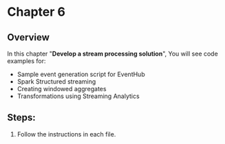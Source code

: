# Chapter 6

## Overview
In this chapter "**Develop a stream processing solution**", You will see code examples for: 

* Sample event generation script for EventHub
* Spark Structured streaming
* Creating windowed aggregates
* Transformations using Streaming Analytics


## Steps:
1. Follow the instructions in each file.
